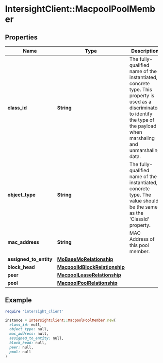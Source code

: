 # IntersightClient::MacpoolPoolMember

## Properties

| Name | Type | Description | Notes |
| ---- | ---- | ----------- | ----- |
| **class_id** | **String** | The fully-qualified name of the instantiated, concrete type. This property is used as a discriminator to identify the type of the payload when marshaling and unmarshaling data. | [default to &#39;macpool.PoolMember&#39;] |
| **object_type** | **String** | The fully-qualified name of the instantiated, concrete type. The value should be the same as the &#39;ClassId&#39; property. | [default to &#39;macpool.PoolMember&#39;] |
| **mac_address** | **String** | MAC Address of this pool member. | [optional] |
| **assigned_to_entity** | [**MoBaseMoRelationship**](MoBaseMoRelationship.md) |  | [optional] |
| **block_head** | [**MacpoolIdBlockRelationship**](MacpoolIdBlockRelationship.md) |  | [optional] |
| **peer** | [**MacpoolLeaseRelationship**](MacpoolLeaseRelationship.md) |  | [optional] |
| **pool** | [**MacpoolPoolRelationship**](MacpoolPoolRelationship.md) |  | [optional] |

## Example

```ruby
require 'intersight_client'

instance = IntersightClient::MacpoolPoolMember.new(
  class_id: null,
  object_type: null,
  mac_address: null,
  assigned_to_entity: null,
  block_head: null,
  peer: null,
  pool: null
)
```

